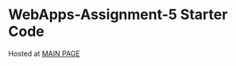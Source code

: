# WebApps-Assignment-5 Starter Code

<P>Hosted at <a href="https://44-563-web-apps-s23.github.io/44563-webapps-s23-assignment5-chidipothupraveenkumar/plants.html">MAIN PAGE<a></p>